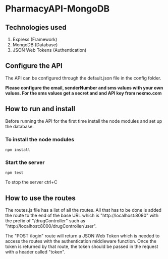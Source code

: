 # PharmacyAPI-MongoDB

## Technologies used
1) Express (Framework)
2) MongoDB (Database)
3) JSON Web Tokens (Authentication)

## Configure the API
The API can be configured through the default.json file in the config folder.

**Please configure the email, senderNumber and sms values with your own values. For the sms values get a secret and and API key from nexmo.com**

## How to run and install
Before running the API for the first time install the node modules and set up the database.
### To install the node modules
```
npm install
```
### Start the server
```
npm test
```
To stop the server ctrl+C

## How to use the routes
The routes.js file has a list of all the routes. All that has to be done is added the route to the end of the base URL which is "http://localhost:8080" with the prefix of "/drugController" such as "http://localhost:8000/drugController/user". 

The "POST /login" route will return a JSON Web Token which is needed to access the routes with the authentication middleware function. Once the token is returned by that route, the token should be passed in the request with a header called "token".